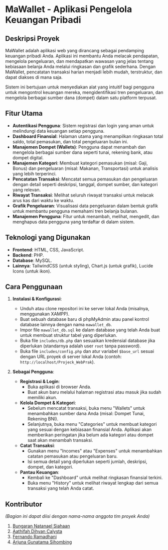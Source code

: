# MaWallet - Aplikasi Pengelola Keuangan Pribadi

## Deskripsi Proyek
MaWallet adalah aplikasi web yang dirancang sebagai pendamping keuangan pribadi Anda. Aplikasi ini membantu Anda melacak pendapatan, mengelola pengeluaran, dan mendapatkan wawasan yang jelas tentang kebiasaan belanja Anda melalui ringkasan dan grafik sederhana. Dengan MaWallet, pencatatan transaksi harian menjadi lebih mudah, terstruktur, dan dapat diakses di mana saja.

Sistem ini bertujuan untuk menyediakan alat yang intuitif bagi pengguna untuk mengontrol keuangan mereka, mengidentifikasi tren pengeluaran, dan mengelola berbagai sumber dana (dompet) dalam satu platform terpusat.

## Fitur Utama
- **Autentikasi Pengguna**: Sistem registrasi dan login yang aman untuk melindungi data keuangan setiap pengguna.
- **Dashboard Finansial**: Halaman utama yang menampilkan ringkasan total saldo, total pemasukan, dan total pengeluaran bulan ini.
- **Manajemen Dompet (Wallets)**: Pengguna dapat menambah dan mengelola berbagai sumber dana seperti tunai, rekening bank, atau dompet digital.
- **Manajemen Kategori**: Membuat kategori pemasukan (misal: Gaji, Bonus) dan pengeluaran (misal: Makanan, Transportasi) untuk analisis yang lebih terperinci.
- **Pencatatan Transaksi**: Mencatat semua pemasukan dan pengeluaran dengan detail seperti deskripsi, tanggal, dompet sumber, dan kategori yang relevan.
- **Riwayat Transaksi**: Melihat seluruh riwayat transaksi untuk melacak arus kas dari waktu ke waktu.
- **Grafik Pengeluaran**: Visualisasi data pengeluaran dalam bentuk grafik untuk membantu pengguna memahami tren belanja bulanan.
- **Manajemen Pengguna**: Fitur untuk menambah, melihat, mengedit, dan menghapus data pengguna yang terdaftar di dalam sistem.

## Teknologi yang Digunakan
- **Frontend**: HTML, CSS, JavaScript.
- **Backend**: PHP.
- **Database**: MySQL.
- **Lainnya**: TailwindCSS (untuk styling), Chart.js (untuk grafik), Lucide Icons (untuk ikon).

## Cara Penggunaan

1.  **Instalasi & Konfigurasi**:
    * Unduh atau clone repositori ini ke server lokal Anda (misalnya, menggunakan XAMPP).
    * Buat sebuah database baru di phpMyAdmin atau panel kontrol database lainnya dengan nama `mawallet_db`.
    * Impor file `mawallet_db.sql` ke dalam database yang telah Anda buat untuk membuat struktur tabel yang diperlukan.
    * Buka file `includes/db.php` dan sesuaikan kredensial database jika diperlukan (standarnya adalah user `root` tanpa password).
    * Buka file `includes/config.php` dan atur variabel `$base_url` sesuai dengan URL proyek di server lokal Anda (contoh: `http://localhost/Projeck_WebPrak`).

2.  **Sebagai Pengguna**:

    * **Registrasi & Login**:
        * Buka aplikasi di browser Anda.
        * Buat akun baru melalui halaman registrasi atau masuk jika sudah memiliki akun.
    * **Kelola Dompet & Kategori**:
        * Sebelum mencatat transaksi, buka menu "Wallets" untuk menambahkan sumber dana Anda (misal: Dompet Tunai, Rekening BNI).
        * Selanjutnya, buka menu "Categories" untuk membuat kategori yang sesuai dengan kebiasaan finansial Anda. Aplikasi akan memberikan peringatan jika belum ada kategori atau dompet saat akan menambah transaksi.
    * **Catat Transaksi**:
        * Gunakan menu "Incomes" atau "Expenses" untuk menambahkan catatan pemasukan atau pengeluaran baru.
        * Isi semua detail yang diperlukan seperti jumlah, deskripsi, dompet, dan kategori.
    * **Pantau Keuangan**:
        * Kembali ke "Dashboard" untuk melihat ringkasan finansial terkini.
        * Buka menu "History" untuk melihat riwayat lengkap dari semua transaksi yang telah Anda catat.

## Kontributor
*(Bagian ini dapat diisi dengan nama-nama anggota tim proyek Anda)*
1.  [Bungaran Natanael Siahaan](https://github.com/N4thhh)
2.  [Aathifah Dihyan Calysta](https://github.com/aathifahdc)
3.  [Fernando Ramadhani](https://github.com/fernando-FTD)
4.  [Arjuna Gunatama Sihombing](https://github.com/RjunKece)
